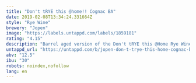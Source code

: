 ```yaml
---
title: "Don't tRYE this @home!! Cognac BA"
date: 2019-02-08T13:34:24.331664Z
style: "Rye Wine"
brewery: "Jopen"
image: "https://labels.untappd.com/labels/1859181"
rating: "4.15"
description: "Barrel aged version of the Don't tRYE this @Home Rye Wine. Aged for 228 days in cognac barrels (French oak)."
untappd_url: "https://untappd.com/b/jopen-don-t-trye-this-home-cognac-ba/1859181"
abv: "12.5"
ibu: "30"
robots: noindex,nofollow
lang: en
---
```

